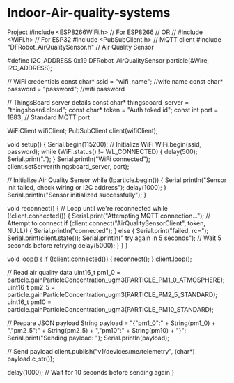 # Indoor-Air-quality-systems
Project
#include <ESP8266WiFi.h> // For ESP8266
// OR
// #include <WiFi.h> // For ESP32
#include <PubSubClient.h> // MQTT client
#include "DFRobot_AirQualitySensor.h" // Air Quality Sensor

#define I2C_ADDRESS 0x19
DFRobot_AirQualitySensor particle(&Wire, I2C_ADDRESS);

// WiFi credentials
const char* ssid = "wifi_name"; //wife name
const char* password = "password"; //wifi password

// ThingsBoard server details
const char* thingsboard_server = "thingsboard.cloud";
const char* token = "Auth toked id";
const int port = 1883; // Standard MQTT port

WiFiClient wifiClient;
PubSubClient client(wifiClient);

void setup() {
  Serial.begin(115200);
  // Initialize WiFi
  WiFi.begin(ssid, password);
  while (WiFi.status() != WL_CONNECTED) {
    delay(500);
    Serial.print(".");
  }
  Serial.println("WiFi connected");
  client.setServer(thingsboard_server, port);

  // Initialize Air Quality Sensor
  while (!particle.begin()) {
    Serial.println("Sensor init failed, check wiring or I2C address");
    delay(1000);
  }
  Serial.println("Sensor initialized successfully");
}

void reconnect() {
  // Loop until we're reconnected
  while (!client.connected()) {
    Serial.print("Attempting MQTT connection...");
    // Attempt to connect
    if (client.connect("AirQualitySensorClient", token, NULL)) {
      Serial.println("connected");
    } else {
      Serial.print("failed, rc=");
      Serial.print(client.state());
      Serial.println(" try again in 5 seconds");
      // Wait 5 seconds before retrying
      delay(5000);
    }
  }
}

void loop() {
  if (!client.connected()) {
    reconnect();
  }
  client.loop();

  // Read air quality data
  uint16_t pm1_0 = particle.gainParticleConcentration_ugm3(PARTICLE_PM1_0_ATMOSPHERE);
  uint16_t pm2_5 = particle.gainParticleConcentration_ugm3(PARTICLE_PM2_5_STANDARD);
  uint16_t pm10 = particle.gainParticleConcentration_ugm3(PARTICLE_PM10_STANDARD);

  // Prepare JSON payload
  String payload = "{\"pm1_0\":" + String(pm1_0) + ",\"pm2_5\":" + String(pm2_5) + ",\"pm10\":" + String(pm10) + "}";
  Serial.print("Sending payload: ");
  Serial.println(payload);

  // Send payload
  client.publish("v1/devices/me/telemetry", (char*) payload.c_str());

  delay(1000); // Wait for 10 seconds before sending again
}
